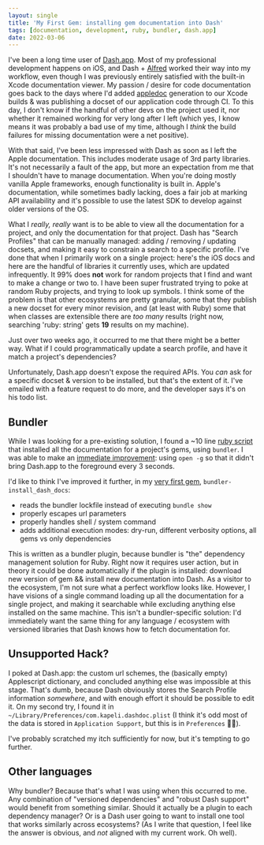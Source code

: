 ```yaml
---
layout: single
title: 'My First Gem: installing gem documentation into Dash'
tags: [documentation, development, ruby, bundler, dash.app]
date: 2022-03-06
---
```


I've been a long time user of [Dash.app](https://kapeli.com/dash). Most of my professional development happens on iOS, and Dash + [Alfred](https://www.alfredapp.com) worked their way into my workflow, even though I was previously entirely satisfied with the built-in Xcode documentation viewer. My passion / desire for code documentation goes back to the days where I'd added [appledoc](https://github.com/tomaz/appledoc) generation to our Xcode builds & was publishing a docset of our application code through CI. To this day, I don't know if the handful of other devs on the project used it, nor whether it remained working for very long after I left (which yes, I know means it was probably a bad use of my time, although I _think_ the build failures for missing documentation were a net positive).

With that said, I've been less impressed with Dash as soon as I left the Apple documentation. This includes moderate usage of 3rd party libraries. It's not necessarily a fault of the app, but more an expectation from me that I shouldn't have to manage documentation. When you're doing mostly vanilla Apple frameworks, enough functionality is built in. Apple's documentation, while sometimes badly lacking, does a fair job at marking API availability and it's possible to use the latest SDK to develop against older versions of the OS.

What I _really, really_ want is to be able to view all the documentation for a project, and only the documentation for that project. Dash has "Search Profiles" that can be manually managed: adding / removing / updating docsets, and making it easy to constrain a search to a specific profile. I've done that when I primarily work on a single project: here's the iOS docs and here are the handful of libraries it currently uses, which are updated infrequently. It 99% does **not** work for random projects that I find and want to make a change or two to. I have been super frustrated trying to poke at random Ruby projects, and trying to look up symbols. I think some of the problem is that other ecosystems are pretty granular, some that they publish a new docset for every minor revision, and (at least with Ruby) some that when classes are extensible there are *too many* results (right now, searching 'ruby: string' gets **19** results on my machine).

Just over two weeks ago, it occurred to me that there might be a better way. What if I could programmatically update a search profile, and have it match a project's dependencies?

Unfortunately, Dash.app doesn't expose the required APIs. You *can* ask for a specific docset & version to be installed, but that's the extent of it. I've emailed with a feature request to do more, and the developer says it's on his todo list.

## Bundler

While I was looking for a pre-existing solution, I found a ~10 line [ruby script](https://gist.github.com/invalidusrname/c82915bc3596f265bda71a67006d20fe) that installed all the documentation for a project's gems, using `bundler`. I was able to make an [immediate improvement](https://gist.github.com/e28eta/0df41538eca1dc8b286c7d5b6d6072ed): using `open -g` so that it didn't bring Dash.app to the foreground every 3 seconds.

I'd like to think I've improved it further, in my [very first gem](https://rubygems.org/gems/bundler-install_dash_docs), `bundler-install_dash_docs`:

- reads the bundler lockfile instead of executing `bundle show`
- properly escapes url parameters
- properly handles shell / system command
- adds additional execution modes: dry-run, different verbosity options, all gems vs only dependencies

This is written as a bundler plugin, because bundler is "the" dependency management solution for Ruby. Right now it requires user action, but in theory it could be done automatically if the plugin is installed: download new version of gem && install new documentation into Dash. As a visitor to the ecosystem, I'm not sure what a perfect workflow looks like. However, I have visions of a single command loading up all the documentation for a single project, and making it searchable while excluding anything else installed on the same machine. This isn't a bundler-specific solution: I'd immediately want the same thing for any language / ecosystem with versioned libraries that Dash knows how to fetch documentation for.

## Unsupported Hack?

I poked at Dash.app: the custom url schemes, the (basically empty) Applescript dictionary, and concluded anything else was impossible at this stage. That's dumb, because Dash obviously stores the Search Profile information _somewhere_, and with enough effort it should be possible to edit it. On my second try, I found it in `~/Library/Preferences/com.kapeli.dashdoc.plist` (I think it's odd most of the data is stored in `Application Support`, but this is in `Preferences` 🤷‍♂️).

I've probably scratched my itch sufficiently for now, but it's tempting to go further.

## Other languages

Why bundler? Because that's what I was using when this occurred to me. Any combination of "versioned dependencies" and "robust Dash support" would benefit from something similar. Should it actually be a plugin to each dependency manager? Or is a Dash user going to want to install one tool that works similarly across ecosystems? (As I write that question, I feel like the answer is obvious, and *not* aligned with my current work. Oh well).
